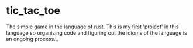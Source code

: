 # tic_tac_toe

The simple game in the language of rust. This is my first 'project'
in this language so organizing code and figuring out the idioms of
the language is an ongoing process...